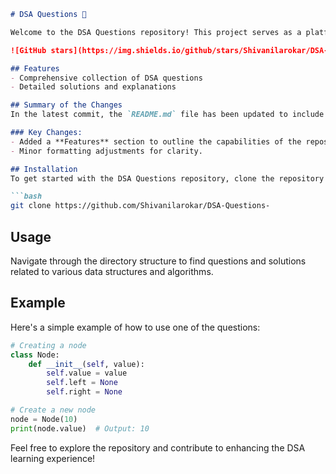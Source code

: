 ```markdown
# DSA Questions 🚀

Welcome to the DSA Questions repository! This project serves as a platform for developers and learners to practice and enhance their skills in Data Structures and Algorithms (DSA). This repository is designed to help you improve your understanding of various data structures and algorithms through a collection of questions and solutions.

![GitHub stars](https://img.shields.io/github/stars/Shivanilarokar/DSA-Questions-?style=social) ![Forks](https://img.shields.io/github/forks/Shivanilarokar/DSA-Questions-?style=social)

## Features
- Comprehensive collection of DSA questions
- Detailed solutions and explanations

## Summary of the Changes
In the latest commit, the `README.md` file has been updated to include a new section that highlights the features of the repository, making it easier for users to understand what they can expect. Additionally, some formatting adjustments were made for improved readability.

### Key Changes:
- Added a **Features** section to outline the capabilities of the repository.
- Minor formatting adjustments for clarity.

## Installation
To get started with the DSA Questions repository, clone the repository to your local machine using:

```bash
git clone https://github.com/Shivanilarokar/DSA-Questions-
```

## Usage
Navigate through the directory structure to find questions and solutions related to various data structures and algorithms.

## Example
Here's a simple example of how to use one of the questions:

```python
# Creating a node
class Node:
    def __init__(self, value):
        self.value = value
        self.left = None
        self.right = None

# Create a new node
node = Node(10)
print(node.value)  # Output: 10
```

Feel free to explore the repository and contribute to enhancing the DSA learning experience!
```